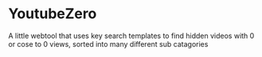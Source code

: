 # YoutubeZero
A little webtool that uses key search templates to find hidden videos with 0 or cose to 0 views, sorted into many different sub catagories
